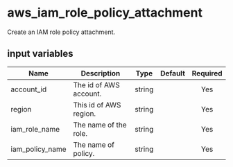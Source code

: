 # aws_iam_role_policy_attachment

Create an IAM role policy attachment.

## input variables

| Name | Description | Type | Default | Required |
|------|-------------|:----:|:-----:|:-----:|
|account_id|The id of AWS account.|string||Yes|
|region|This id of AWS region.|string||Yes|
|iam_role_name|The name of the role.|string||Yes|
|iam_policy_name|The name of policy.|string||Yes|
